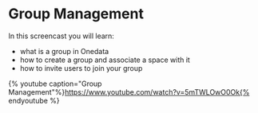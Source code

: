 # Group Management

In this screencast you will learn:
- what is a group in Onedata
- how to create a group and associate a space with it
- how to invite users to join your group

{% youtube caption="Group Management"%}https://www.youtube.com/watch?v=5mTWLOwO0Ok{% endyoutube %}
